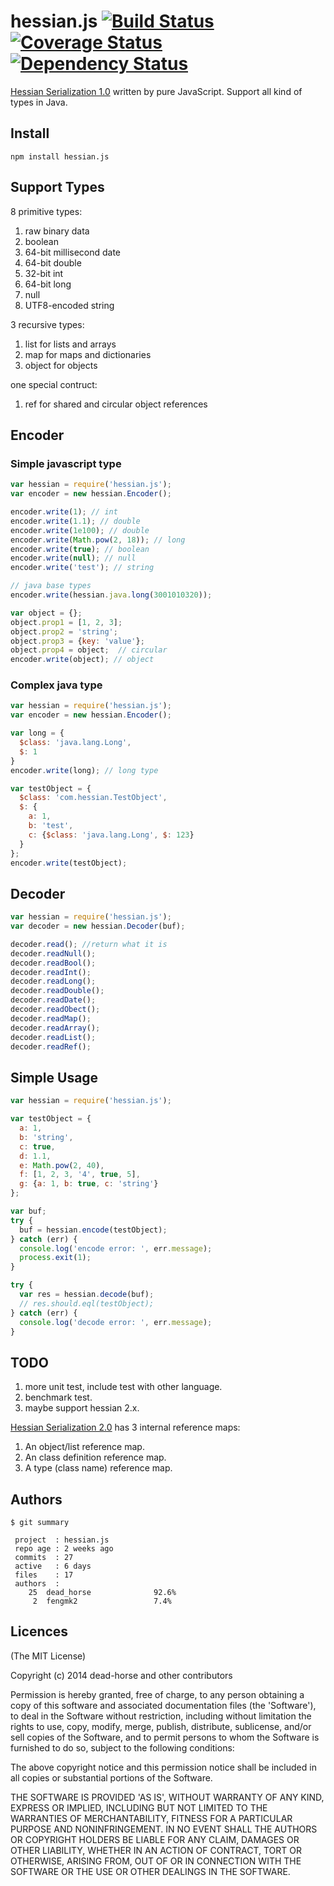 hessian.js [![Build Status](https://secure.travis-ci.org/dead-horse/hessian.js.png)](http://travis-ci.org/dead-horse/hessian.js) [![Coverage Status](https://coveralls.io/repos/dead-horse/hessian.js/badge.png)](https://coveralls.io/r/dead-horse/hessian.js) [![Dependency Status](https://gemnasium.com/dead-horse/hessian.js.png)](https://gemnasium.com/dead-horse/hessian.js)
=========

[Hessian Serialization 1.0](http://hessian.caucho.com/doc/hessian-1.0-spec.xtp) written by pure JavaScript.
Support all kind of types in Java.

## Install

```
npm install hessian.js
```

## Support Types

8 primitive types:

1. raw binary data
2. boolean
3. 64-bit millisecond date
4. 64-bit double
5. 32-bit int
6. 64-bit long
7. null
8. UTF8-encoded string

3 recursive types:

1. list for lists and arrays
2. map for maps and dictionaries
3. object for objects

one special contruct:

1. ref for shared and circular object references

## Encoder

### Simple javascript type

```js
var hessian = require('hessian.js');
var encoder = new hessian.Encoder();

encoder.write(1); // int
encoder.write(1.1); // double
encoder.write(1e100); // double
encoder.write(Math.pow(2, 18)); // long
encoder.write(true); // boolean
encoder.write(null); // null
encoder.write('test'); // string

// java base types
encoder.write(hessian.java.long(3001010320));

var object = {};
object.prop1 = [1, 2, 3];
object.prop2 = 'string';
object.prop3 = {key: 'value'};
object.prop4 = object;  // circular
encoder.write(object); // object
```

### Complex java type

```js
var hessian = require('hessian.js');
var encoder = new hessian.Encoder();

var long = {
  $class: 'java.lang.Long',
  $: 1
}
encoder.write(long); // long type

var testObject = {
  $class: 'com.hessian.TestObject',
  $: {
    a: 1,
    b: 'test',
    c: {$class: 'java.lang.Long', $: 123}
  }
};
encoder.write(testObject);
```

## Decoder

```js
var hessian = require('hessian.js');
var decoder = new hessian.Decoder(buf);

decoder.read(); //return what it is
decoder.readNull();
decoder.readBool();
decoder.readInt();
decoder.readLong();
decoder.readDouble();
decoder.readDate();
decoder.readObect();
decoder.readMap();
decoder.readArray();
decoder.readList();
decoder.readRef();
```

## Simple Usage

```js
var hessian = require('hessian.js');

var testObject = {
  a: 1,
  b: 'string',
  c: true,
  d: 1.1,
  e: Math.pow(2, 40),
  f: [1, 2, 3, '4', true, 5],
  g: {a: 1, b: true, c: 'string'}
};

var buf;
try {
  buf = hessian.encode(testObject);
} catch (err) {
  console.log('encode error: ', err.message);
  process.exit(1);
}

try {
  var res = hessian.decode(buf);
  // res.should.eql(testObject);
} catch (err) {
  console.log('decode error: ', err.message);
}
```

## TODO

1. more unit test, include test with other language.
2. benchmark test.
3. maybe support hessian 2.x.

[Hessian Serialization 2.0](http://hessian.caucho.com/doc/hessian-serialization.html) has 3 internal reference maps:

1. An object/list reference map.
2. An class definition reference map.
3. A type (class name) reference map.

## Authors

```
$ git summary

 project  : hessian.js
 repo age : 2 weeks ago
 commits  : 27
 active   : 6 days
 files    : 17
 authors  :
    25  dead_horse              92.6%
     2  fengmk2                 7.4%
```

## Licences
(The MIT License)

Copyright (c) 2014 dead-horse and other contributors

Permission is hereby granted, free of charge, to any person obtaining a copy of this software and associated documentation files (the 'Software'), to deal in the Software without restriction, including without limitation the rights to use, copy, modify, merge, publish, distribute, sublicense, and/or sell copies of the Software, and to permit persons to whom the Software is furnished to do so, subject to the following conditions:

The above copyright notice and this permission notice shall be included in all copies or substantial portions of the Software.

THE SOFTWARE IS PROVIDED 'AS IS', WITHOUT WARRANTY OF ANY KIND, EXPRESS OR IMPLIED, INCLUDING BUT NOT LIMITED TO THE WARRANTIES OF MERCHANTABILITY, FITNESS FOR A PARTICULAR PURPOSE AND NONINFRINGEMENT. IN NO EVENT SHALL THE AUTHORS OR COPYRIGHT HOLDERS BE LIABLE FOR ANY CLAIM, DAMAGES OR OTHER LIABILITY, WHETHER IN AN ACTION OF CONTRACT, TORT OR OTHERWISE, ARISING FROM, OUT OF OR IN CONNECTION WITH THE SOFTWARE OR THE USE OR OTHER DEALINGS IN THE SOFTWARE.
